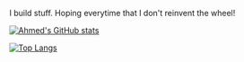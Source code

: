 I build stuff. Hoping everytime that I don't reinvent the wheel!

[![Ahmed's GitHub stats](https://github-readme-stats.vercel.app/api?username=ahashem)](https://github.com/anuraghazra/github-readme-stats)

[![Top Langs](https://github-readme-stats.vercel.app/api/top-langs/?username=ahashem&layout=compact)](https://github.com/anuraghazra/github-readme-stats)
